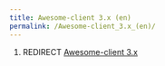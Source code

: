 ```yaml
---
title: Awesome-client 3.x (en)
permalink: /Awesome-client_3.x_(en)/
---
```


1.  REDIRECT [Awesome-client 3.x](/Awesome-client_3.x "wikilink")
